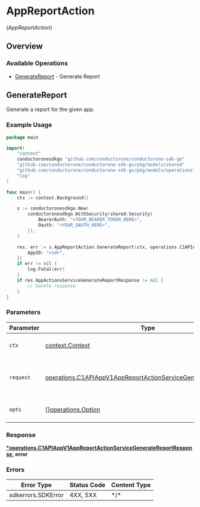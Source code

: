 # AppReportAction
(*AppReportAction*)

## Overview

### Available Operations

* [GenerateReport](#generatereport) - Generate Report

## GenerateReport

Generate a report for the given app.

### Example Usage

<!-- UsageSnippet language="go" operationID="c1.api.app.v1.AppReportActionService.GenerateReport" method="post" path="/api/v1/apps/{app_id}/report" -->
```go
package main

import(
	"context"
	conductoronesdkgo "github.com/conductorone/conductorone-sdk-go"
	"github.com/conductorone/conductorone-sdk-go/pkg/models/shared"
	"github.com/conductorone/conductorone-sdk-go/pkg/models/operations"
	"log"
)

func main() {
    ctx := context.Background()

    s := conductoronesdkgo.New(
        conductoronesdkgo.WithSecurity(shared.Security{
            BearerAuth: "<YOUR_BEARER_TOKEN_HERE>",
            Oauth: "<YOUR_OAUTH_HERE>",
        }),
    )

    res, err := s.AppReportAction.GenerateReport(ctx, operations.C1APIAppV1AppReportActionServiceGenerateReportRequest{
        AppID: "<id>",
    })
    if err != nil {
        log.Fatal(err)
    }
    if res.AppActionsServiceGenerateReportResponse != nil {
        // handle response
    }
}
```

### Parameters

| Parameter                                                                                                                                                | Type                                                                                                                                                     | Required                                                                                                                                                 | Description                                                                                                                                              |
| -------------------------------------------------------------------------------------------------------------------------------------------------------- | -------------------------------------------------------------------------------------------------------------------------------------------------------- | -------------------------------------------------------------------------------------------------------------------------------------------------------- | -------------------------------------------------------------------------------------------------------------------------------------------------------- |
| `ctx`                                                                                                                                                    | [context.Context](https://pkg.go.dev/context#Context)                                                                                                    | :heavy_check_mark:                                                                                                                                       | The context to use for the request.                                                                                                                      |
| `request`                                                                                                                                                | [operations.C1APIAppV1AppReportActionServiceGenerateReportRequest](../../pkg/models/operations/c1apiappv1appreportactionservicegeneratereportrequest.md) | :heavy_check_mark:                                                                                                                                       | The request object to use for the request.                                                                                                               |
| `opts`                                                                                                                                                   | [][operations.Option](../../pkg/models/operations/option.md)                                                                                             | :heavy_minus_sign:                                                                                                                                       | The options for this request.                                                                                                                            |

### Response

**[*operations.C1APIAppV1AppReportActionServiceGenerateReportResponse](../../pkg/models/operations/c1apiappv1appreportactionservicegeneratereportresponse.md), error**

### Errors

| Error Type         | Status Code        | Content Type       |
| ------------------ | ------------------ | ------------------ |
| sdkerrors.SDKError | 4XX, 5XX           | \*/\*              |